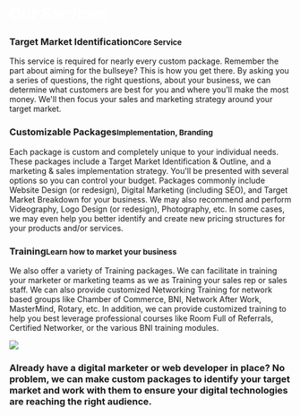 <div id="section2" class="front-page white">
<h1  class="lead white" style="color:#fff;" >Our Services</h1>
<div class="row section" data-sr='wait 0.2s, hustle 20%, reset'> <div class="container-flex"> <div class="row"> <div class="col-md-12"> <h3 class="text-justify text-primary">Target Market Identification<small>Core Service</small></h3> <p class="lead text-left white">This service is required for nearly every custom package. Remember the part about aiming for the bullseye? This is how you get there. By asking you a series of questions, the right questions, about your business, we can determine what customers are best for you and where you'll make the most money. We'll then focus your sales and marketing strategy around your target market.</p></div></div></div></div>

<div class="row section" data-sr='wait 0.2s, hustle 20%, reset'> <div class="container-flex"> <div class="row"> <div class="col-md-12"> <h3 class="text-justify text-primary">Customizable Packages<small>Implementation, Branding</small></h3> <p class="lead text-left white">Each package is custom and completely unique to your individual needs. These packages include a Target Market Identification & Outline, and a marketing & sales implementation strategy. You'll be presented with several options so you can control your budget. Packages commonly include Website Design (or redesign), Digital Marketing (including SEO), and Target Market Breakdown for your business. We may also recommend and perform Videography, Logo Design (or redesign), Photography, etc. In some cases, we may even help you better identify and create new pricing structures for your products and/or services.
</p></div></div></div></div>

<div class="row section" data-sr='wait 0.2s, hustle 20%, reset'> <div class="container-flex"> <div class="row"> <div class="col-md-12"> <h3 class="text-justify text-primary">Training<small>Learn how to market your business</small></h3> <p class="lead text-left white">We also offer a variety of Training packages. We can facilitate in training your marketer or marketing teams as we as Training your sales rep or sales staff. We can also provide customized Networking Training for network based groups like Chamber of Commerce, BNI, Network After Work, MasterMind, Rotary, etc. In addition, we can provide customized training to help you best leverage professional courses like Room Full of Referrals, Certified Networker, or the various BNI training modules.</p></div></div></div></div>

<div class="row section" data-sr='wait 0.2s, hustle 20%, reset'> <div class="container-flex"> <div class="row"> <div class="col-md-12">

<div class="row center-block">
	<img class="center-block img-responsive" data-sr="wait 0.3s, hustle 30%, reset"  src="images/logo.png">
</div>

</div></div></div></div>
<div class="row section" data-sr='wait 0.2s, hustle 20%, reset'> <div class="container-flex"> <div class="row"> <div class="col-md-12"> <h3 class="text-justify text-primary"> <p class="lead text-left">Already have a digital marketer or web   developer in place? No problem, we can make custom packages to identify your target market and work with them to ensure your digital technologies are reaching the right audience.</p></h3></div></div></div></div>








</div>